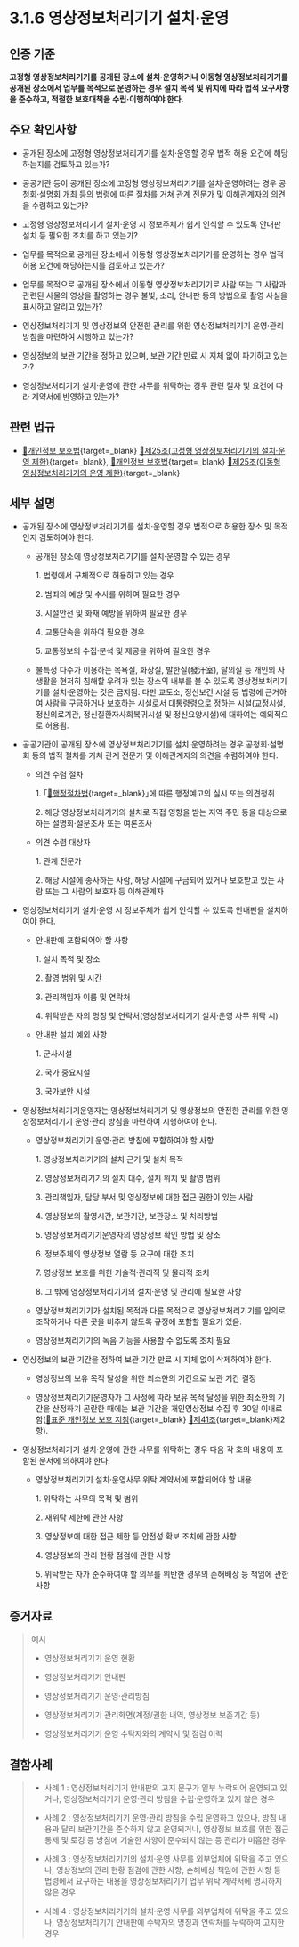 # 3.1.6 영상정보처리기기 설치·운영

## 인증 기준

**고정형 영상정보처리기기를 공개된 장소에 설치·운영하거나 이동형 영상정보처리기기를 공개된 장소에서 업무를 목적으로 운영하는 경우 설치 목적 및 위치에 따라 법적 요구사항을 준수하고, 적절한 보호대책을 수립·이행하여야 한다.**

## 주요 확인사항

- 공개된 장소에 고정형 영상정보처리기기를 설치·운영할 경우 법적 허용 요건에 해당하는지를 검토하고 있는가?

- 공공기관 등이 공개된 장소에 고정형 영상정보처리기기를 설치·운영하려는 경우 공청회·설명회 개최 등의 법령에 따른 절차를 거쳐 관계 전문가 및 이해관계자의 의견을 수렴하고 있는가?

- 고정형 영상정보처리기기 설치·운영 시 정보주체가 쉽게 인식할 수 있도록 안내판 설치 등 필요한 조치를 하고 있는가?

- 업무를 목적으로 공개된 장소에서 이동형 영상정보처리기기를 운영하는 경우 법적 허용 요건에 해당하는지를 검토하고 있는가?

- 업무를 목적으로 공개된 장소에서 이동형 영상정보처리기기로 사람 또는 그 사람과 관련된 사물의 영상을 촬영하는 경우 불빛, 소리, 안내판 등의 방법으로 촬영 사실을 표시하고 알리고 있는가?

- 영상정보처리기기 및 영상정보의 안전한 관리를 위한 영상정보처리기기 운영·관리 방침을 마련하여 시행하고 있는가?

- 영상정보의 보관 기간을 정하고 있으며, 보관 기간 만료 시 지체 없이 파기하고 있는가?

- 영상정보처리기기 설치·운영에 관한 사무를 위탁하는 경우 관련 절차 및 요건에 따라 계약서에 반영하고 있는가?

## 관련 법규

- [🔗개인정보 보호법][개인정보 보호법 제25조]{target=_blank} [🔗제25조(고정형 영상정보처리기기의 설치·운영 제한)][개인정보 보호법 제25조 부분]{target=_blank}, [🔗개인정보 보호법][개인정보 보호법 제25조의2]{target=_blank} [🔗제25조(이동형 영상정보처리기기의 운영 제한)][개인정보 보호법 제25조의2 부분]{target=_blank}

## 세부 설명

- 공개된 장소에 영상정보처리기기를 설치·운영할 경우 법적으로 허용한 장소 및 목적인지 검토하여야 한다.

    - 공개된 장소에 영상정보처리기기를 설치·운영할 수 있는 경우

        1\. 법령에서 구체적으로 허용하고 있는 경우

        2\. 범죄의 예방 및 수사를 위하여 필요한 경우

        3\. 시설안전 및 화재 예방을 위하여 필요한 경우

        4\. 교통단속을 위하여 필요한 경우

        5\. 교통정보의 수집·분석 및 제공을 위하여 필요한 경우

    - 불특정 다수가 이용하는 목욕실, 화장실, 발한실(發汗室), 탈의실 등 개인의 사생활을 현저히 침해할 우려가 있는 장소의 내부를 볼 수 있도록 영상정보처리기기를 설치·운영하는 것은 금지됨. 다만 교도소, 정신보건 시설 등 법령에 근거하여 사람을 구금하거나 보호하는 시설로서 대통령령으로 정하는 시설(교정시설, 정신의료기관, 정신질환자사회복귀시설 및 정신요양시설)에 대하여는 예외적으로 허용됨.

- 공공기관이 공개된 장소에 영상정보처리기기를 설치·운영하려는 경우 공청회·설명회 등의 법적 절차를 거쳐 관계 전문가 및 이해관계자의 의견을 수렴하여야 한다.

    - 의견 수렴 절차

        1\. ｢[🔗행정절차법][행정절차법]{target=_blank}｣에 따른 행정예고의 실시 또는 의견청취

        2\. 해당 영상정보처리기기의 설치로 직접 영향을 받는 지역 주민 등을 대상으로 하는 설명회·설문조사 또는 여론조사

    - 의견 수렴 대상자

        1\. 관계 전문가

        2\. 해당 시설에 종사하는 사람, 해당 시설에 구금되어 있거나 보호받고 있는 사람 또는 그 사람의 보호자 등 이해관계자

- 영상정보처리기기 설치·운영 시 정보주체가 쉽게 인식할 수 있도록 안내판을 설치하여야 한다.

    - 안내판에 포함되어야 할 사항

        1\. 설치 목적 및 장소

        2\. 촬영 범위 및 시간

        3\. 관리책임자 이름 및 연락처

        4\. 위탁받은 자의 명칭 및 연락처(영상정보처리기기 설치·운영 사무 위탁 시)

    - 안내판 설치 예외 사항

        1\. 군사시설

        2\. 국가 중요시설

        3\. 국가보안 시설

- 영상정보처리기기운영자는 영상정보처리기기 및 영상정보의 안전한 관리를 위한 영상정보처리기기 운영·관리 방침을 마련하여 시행하여야 한다.

    - 영상정보처리기기 운영·관리 방침에 포함하여야 할 사항

        1\. 영상정보처리기기의 설치 근거 및 설치 목적

        2\. 영상정보처리기기의 설치 대수, 설치 위치 및 촬영 범위

        3\. 관리책임자, 담당 부서 및 영상정보에 대한 접근 권한이 있는 사람

        4\. 영상정보의 촬영시간, 보관기간, 보관장소 및 처리방법

        5\. 영상정보처리기기운영자의 영상정보 확인 방법 및 장소

        6\. 정보주체의 영상정보 열람 등 요구에 대한 조치

        7\. 영상정보 보호를 위한 기술적·관리적 및 물리적 조치

        8\. 그 밖에 영상정보처리기기의 설치·운영 및 관리에 필요한 사항

    - 영상정보처리기기가 설치된 목적과 다른 목적으로 영상정보처리기기를 임의로 조작하거나 다른 곳을 비추지 않도록 규정에 포함할 필요가 있음.

    - 영상정보처리기기의 녹음 기능을 사용할 수 없도록 조치 필요

- 영상정보의 보관 기간을 정하여 보관 기간 만료 시 지체 없이 삭제하여야 한다.

    - 영상정보의 보유 목적 달성을 위한 최소한의 기간으로 보관 기간 결정

    - 영상정보처리기기운영자가 그 사정에 따라 보유 목적 달성을 위한 최소한의 기간을 산정하기 곤란한 때에는 보관 기간을 개인영상정보 수집 후 30일 이내로 함([🔗표준 개인정보 보호 지침][표준 개인정보 보호지침 제41조]{target=_blank} [🔗제41조][표준 개인정보 보호지침 제41조]{target=_blank}제2항).

- 영상정보처리기기 설치·운영에 관한 사무를 위탁하는 경우 다음 각 호의 내용이 포함된 문서에 의하여야 한다.

    - 영상정보처리기기 설치·운영사무 위탁 계약서에 포함되어야 할 내용

        1\. 위탁하는 사무의 목적 및 범위

        2\. 재위탁 제한에 관한 사항

        3\. 영상정보에 대한 접근 제한 등 안전성 확보 조치에 관한 사항

        4\. 영상정보의 관리 현황 점검에 관한 사항

        5\. 위탁받는 자가 준수하여야 할 의무를 위반한 경우의 손해배상 등 책임에 관한 사항

## 증거자료

> 예시
>
> - 영상정보처리기기 운영 현황
>
> - 영상정보처리기기 안내판
>
> - 영상정보처리기기 운영·관리방침
>
> - 영상정보처리기기 관리화면(계정/권한 내역, 영상정보 보존기간 등)
>
> - 영상정보처리기기 운영 수탁자와의 계약서 및 점검 이력

## 결함사례

> - 사례 1 : 영상정보처리기기 안내판의 고지 문구가 일부 누락되어 운영되고 있거나, 영상정보처리기기 운영·관리 방침을 수립·운영하고 있지 않은 경우
>
> - 사례 2 : 영상정보처리기기 운영·관리 방침을 수립 운영하고 있으나, 방침 내용과 달리 보관기간을 준수하지 않고 운영되거나, 영상정보 보호를 위한 접근통제 및 로깅 등 방침에 기술한 사항이 준수되지 않는 등 관리가 미흡한 경우
>
> - 사례 3 : 영상정보처리기기의 설치·운영 사무를 외부업체에 위탁을 주고 있으나, 영상정보의 관리 현황 점검에 관한 사항, 손해배상 책임에 관한 사항 등 법령에서 요구하는 내용을 영상정보처리기기 업무 위탁 계약서에 명시하지 않은 경우
>
> - 사례 4 : 영상정보처리기기의 설치·운영 사무를 외부업체에 위탁을 주고 있으나, 영상정보처리기기 안내판에 수탁자의 명칭과 연락처를 누락하여 고지한 경우

[개인정보 보호법 제25조]: https://www.law.go.kr/법령/개인정보보호법/(20240315,19234,20230314)/제25조 "개인정보 보호법 제25조"
[개인정보 보호법 제25조 부분]: https://www.law.go.kr/법령/개인정보보호법/제25조 "개인정보 보호법 제25조 부분"
[개인정보 보호법 제25조의2]: https://www.law.go.kr/법령/개인정보보호법/(20240315,19234,20230314)/제25조의2 "개인정보 보호법 제25조의2"
[개인정보 보호법 제25조의2 부분]: https://www.law.go.kr/법령/개인정보보호법/제25조의2 "개인정보 보호법 제25조의2 부분"

[표준 개인정보 보호지침 제41조]: https://www.law.go.kr/행정규칙/표준개인정보보호지침/(2024-1,20240104)/제41조 "표준 개인정보 보호지침 제41조"

[행정절차법]: https://www.law.go.kr/법령/행정절차법 "행정절차법"
